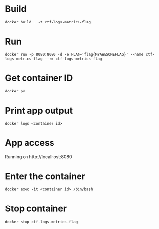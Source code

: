 # Build

```
docker build . -t ctf-logs-metrics-flag
```

# Run
```
docker run -p 8080:8080 -d -e FLAG='flag{MYAWESOMEFLAG}' --name ctf-logs-metrics-flag --rm ctf-logs-metrics-flag
```

# Get container ID
```
docker ps
```

# Print app output
```
docker logs <container id>
```

# App access
Running on http://localhost:8080

# Enter the container
```
docker exec -it <container id> /bin/bash
```

# Stop container
```
docker stop ctf-logs-metrics-flag
```